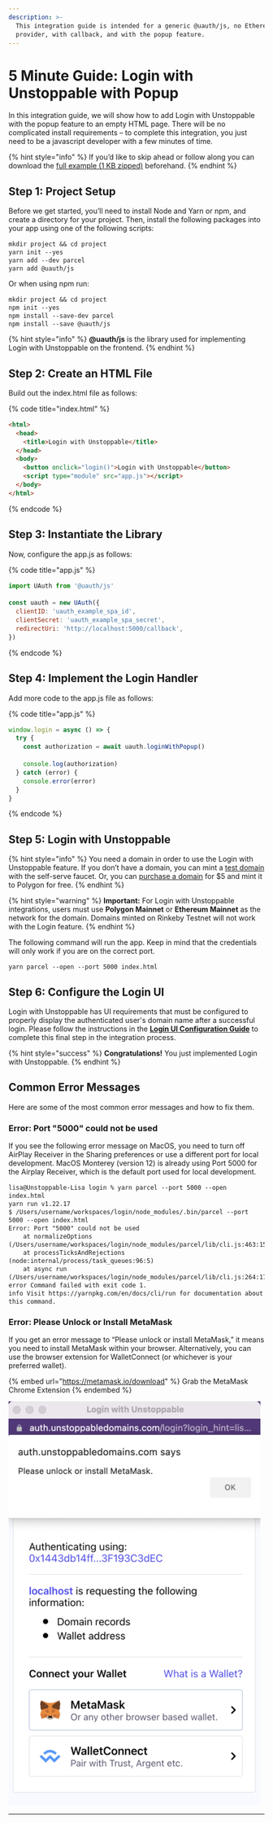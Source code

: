```yaml
---
description: >-
  This integration guide is intended for a generic @uauth/js, no Ethereum
  provider, with callback, and with the popup feature.
---
```


# 5 Minute Guide: Login with Unstoppable with Popup

In this integration guide, we will show how to add Login with Unstoppable with the popup feature to an empty HTML page. There will be no complicated install requirements – to complete this integration, you just need to be a javascript developer with a few minutes of time.

{% hint style="info" %}
If you’d like to skip ahead or follow along you can download the [full example (1 KB zipped)](https://gist.github.com/perfect-cents/b2a0df5b73b441feb86168a272670565/archive/2463d1538d9e8257e70dc1908e65d95464665fe9.zip) beforehand.&#x20;
{% endhint %}

## Step 1: Project Setup&#x20;

Before we get started, you’ll need to install Node and Yarn or npm, and create a directory for your project. Then, install the following packages into your app using one of the following scripts:

```shell
mkdir project && cd project
yarn init --yes
yarn add --dev parcel
yarn add @uauth/js
```

Or when using npm run:

```shell
mkdir project && cd project
npm init --yes
npm install --save-dev parcel
npm install --save @uauth/js
```

{% hint style="info" %}
**@uauth/js** is the library used for implementing Login with Unstoppable on the frontend.
{% endhint %}

## Step 2: Create an HTML File

Build out the index.html file as follows:

{% code title="index.html" %}
```html
<html>
  <head>
    <title>Login with Unstoppable</title>
  </head>
  <body>
    <button onclick="login()">Login with Unstoppable</button>
    <script type="module" src="app.js"></script>
  </body>
</html>
```
{% endcode %}

## Step 3: Instantiate the Library&#x20;

Now, configure the app.js as follows:

{% code title="app.js" %}
```javascript
import UAuth from '@uauth/js'

const uauth = new UAuth({
  clientID: 'uauth_example_spa_id',
  clientSecret: 'uauth_example_spa_secret',
  redirectUri: 'http://localhost:5000/callback',
})
```
{% endcode %}

## Step 4: Implement the Login Handler

Add more code to the app.js file as follows:

{% code title="app.js" %}
```javascript
window.login = async () => {
  try {
    const authorization = await uauth.loginWithPopup()
 
    console.log(authorization)
  } catch (error) {
    console.error(error)
  }
}
```
{% endcode %}

## Step 5: Login with Unstoppable&#x20;

{% hint style="info" %}
You need a domain in order to use the Login with Unstoppable feature. If you don’t have a domain, you can mint a [test domain](../../get-test-domain.md#get-a-domain-using-unstoppable-website-faucet) with the self-serve faucet. Or, you can [purchase a domain](https://unstoppabledomains.com) for $5 and mint it to Polygon for free.
{% endhint %}

{% hint style="warning" %}
**Important:** For Login with Unstoppable integrations, users must use **Polygon Mainnet** or **Ethereum Mainnet** as the network for the domain. Domains minted on Rinkeby Testnet will not work with the Login feature.
{% endhint %}

The following command will run the app. Keep in mind that the credentials will only work if you are on the correct port.

```shell
yarn parcel --open --port 5000 index.html
```

## Step 6: Configure the Login UI

Login with Unstoppable has UI requirements that must be configured to properly display the authenticated user's domain name after a successful login. Please follow the instructions in the [**Login UI Configuration Guide**](../login-ui-configuration.md) to complete this final step in the integration process.

{% hint style="success" %}
**Congratulations!** You just implemented Login with Unstoppable.
{% endhint %}

## Common Error Messages

Here are some of the most common error messages and how to fix them.&#x20;

### **Error: Port "5000" could not be used**

If you see the following error message on MacOS, you need to turn off AirPlay Receiver in the Sharing preferences or use a different port for local development. MacOS Monterey (version 12) is already using Port 5000 for the Airplay Receiver, which is the default port used for local development.&#x20;

```
lisa@Unstoppable-Lisa login % yarn parcel --port 5000 --open index.html
yarn run v1.22.17
$ /Users/username/workspaces/login/node_modules/.bin/parcel --port 5000 --open index.html
Error: Port "5000" could not be used
    at normalizeOptions (/Users/username/workspaces/login/node_modules/parcel/lib/cli.js:463:15)
    at processTicksAndRejections (node:internal/process/task_queues:96:5)
    at async run (/Users/username/workspaces/login/node_modules/parcel/lib/cli.js:264:17)
error Command failed with exit code 1.
info Visit https://yarnpkg.com/en/docs/cli/run for documentation about this command.
```

### **Error: Please Unlock or Install MetaMask**

If you get an error message to “Please unlock or install MetaMask,” it means you need to install MetaMask within your browser. Alternatively, you can use the browser extension for WalletConnect (or whichever is your preferred wallet).

{% embed url="https://metamask.io/download" %}
Grab the MetaMask Chrome Extension
{% endembed %}

![Error Message presented to user if MetaMask is not installed](../../.gitbook/assets/MetaMaskError.png)

****
